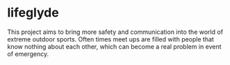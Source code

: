 # lifeglyde
This project aims to bring more safety and communication into the world of extreme outdoor sports. Often times meet ups 
are filled with people that know nothing about each other, which can become a real problem in event of emergency.
